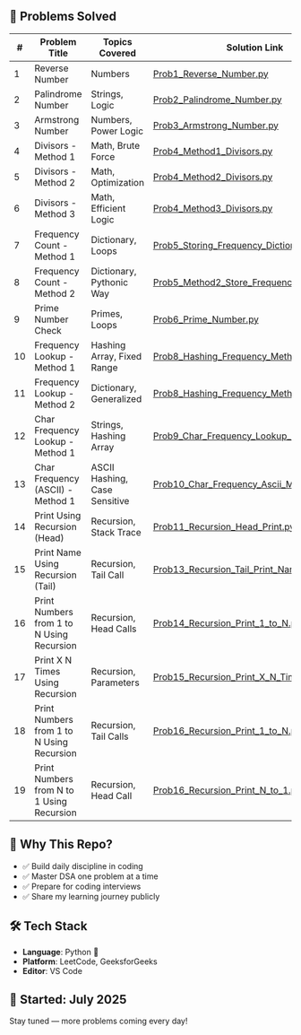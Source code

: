 ## 🧠 Problems Solved

| #  | Problem Title               | Topics Covered             | Solution Link                               |
|----|-----------------------------|-----------------------------|---------------------------------------------|
| 1  | Reverse Number              | Numbers                     | [Prob1_Reverse_Number.py](Prob1_Reverse_Number.py) |
| 2  | Palindrome Number           | Strings, Logic              | [Prob2_Palindrome_Number.py](Prob2_Palindrome_Number.py) |
| 3  | Armstrong Number            | Numbers, Power Logic        | [Prob3_Armstrong_Number.py](Prob3_Armstrong_Number.py) |
| 4  | Divisors - Method 1         | Math, Brute Force           | [Prob4_Method1_Divisors.py](Prob4_Method1_Divisors.py) |
| 5  | Divisors - Method 2         | Math, Optimization          | [Prob4_Method2_Divisors.py](Prob4_Method2_Divisors.py) |
| 6  | Divisors - Method 3         | Math, Efficient Logic       | [Prob4_Method3_Divisors.py](Prob4_Method3_Divisors.py) |
| 7  | Frequency Count - Method 1  | Dictionary, Loops           | [Prob5_Storing_Frequency_Dictionary.py](Prob5_Storing_Frequency_Dictionary.py) |
| 8  | Frequency Count - Method 2  | Dictionary, Pythonic Way    | [Prob5_Method2_Store_Frequency_Dictionary.py](Prob5_Method2_Store_Frequency_Dictionary.py) |
| 9  | Prime Number Check          | Primes, Loops               | [Prob6_Prime_Number.py](Prob6_Prime_Number.py) |
| 10 | Frequency Lookup - Method 1 | Hashing Array, Fixed Range  | [Prob8_Hashing_Frequency_Method1.py](Prob8_Hashing_Frequency_Method1.py) |
| 11 | Frequency Lookup - Method 2 | Dictionary, Generalized     | [Prob8_Hashing_Frequency_Method2.py](Prob8_Hashing_Frequency_Method2.py) |
| 12 | Char Frequency Lookup - Method 1 | Strings, Hashing Array      | [Prob9_Char_Frequency_Lookup_Method1.py](Prob9_Char_Frequency_Lookup_Method1.py) |
| 13 | Char Frequency (ASCII) - Method 1 | ASCII Hashing, Case Sensitive | [Prob10_Char_Frequency_Ascii_Method1.py](Prob10_Char_Frequency_Ascii_Method1.py) |
| 14 | Print Using Recursion (Head) | Recursion, Stack Trace       | [Prob11_Recursion_Head_Print.py](Prob11_Recursion_Head_Print.py) |
| 15 | Print Name Using Recursion (Tail) | Recursion, Tail Call        | [Prob13_Recursion_Tail_Print_Name.py](Prob13_Recursion_Tail_Print_Name.py) |
| 16 | Print Numbers from 1 to N Using Recursion | Recursion, Head Calls | [Prob14_Recursion_Print_1_to_N.py](Prob14_Recursion_Print_1_to_N.py) |
| 17 | Print X N Times Using Recursion | Recursion, Parameters        | [Prob15_Recursion_Print_X_N_Times.py](Prob15_Recursion_Print_X_N_Times.py) |
| 18 | Print Numbers from 1 to N Using Recursion | Recursion, Tail Calls | [Prob16_Recursion_Print_1_to_N.py](Prob16_Recursion_Print_1_to_N_Tail) |
| 19 | Print Numbers from N to 1 Using Recursion | Recursion, Head Call | [Prob16_Recursion_Print_N_to_1.py](Prob16_Recursion_Print_N_to_1.py) |









## 🚀 Why This Repo?
- ✅ Build daily discipline in coding
- ✅ Master DSA one problem at a time
- ✅ Prepare for coding interviews
- ✅ Share my learning journey publicly

## 🛠️ Tech Stack
- **Language**: Python 🐍  
- **Platform**: LeetCode, GeeksforGeeks 
- **Editor**: VS Code  

## 📅 Started: July 2025  
Stay tuned — more problems coming every day!

